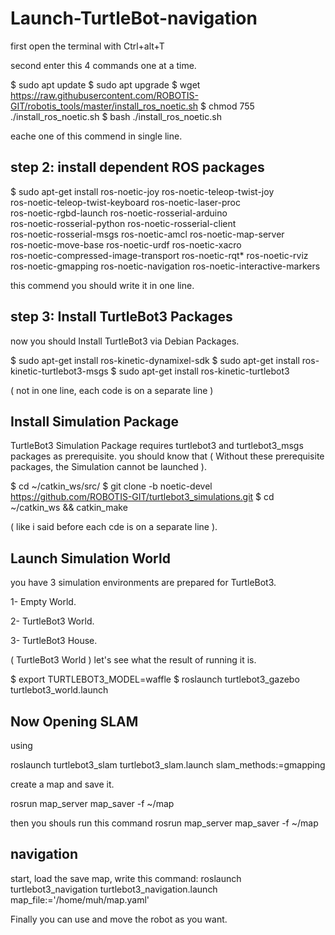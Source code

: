 # Launch-TurtleBot-navigation

first open the terminal with Ctrl+alt+T

second enter this 4 commands one at a time.

$ sudo apt update
$ sudo apt upgrade
$ wget https://raw.githubusercontent.com/ROBOTIS-GIT/robotis_tools/master/install_ros_noetic.sh
$ chmod 755 ./install_ros_noetic.sh 
$ bash ./install_ros_noetic.sh

eache one of this commend in single line.

## step 2: install dependent ROS packages

$ sudo apt-get install ros-noetic-joy ros-noetic-teleop-twist-joy \
  ros-noetic-teleop-twist-keyboard ros-noetic-laser-proc \
  ros-noetic-rgbd-launch ros-noetic-rosserial-arduino \
  ros-noetic-rosserial-python ros-noetic-rosserial-client \
  ros-noetic-rosserial-msgs ros-noetic-amcl ros-noetic-map-server \
  ros-noetic-move-base ros-noetic-urdf ros-noetic-xacro \
  ros-noetic-compressed-image-transport ros-noetic-rqt* ros-noetic-rviz \
  ros-noetic-gmapping ros-noetic-navigation ros-noetic-interactive-markers

this commend you should write it in one line.

## step 3: Install TurtleBot3 Packages

now you should Install TurtleBot3 via Debian Packages.

$ sudo apt-get install ros-kinetic-dynamixel-sdk
$ sudo apt-get install ros-kinetic-turtlebot3-msgs
$ sudo apt-get install ros-kinetic-turtlebot3

( not in one line, each code is on a separate line )

##  Install Simulation Package

TurtleBot3 Simulation Package requires turtlebot3 and turtlebot3_msgs packages as prerequisite. you should know that ( Without these prerequisite packages, the Simulation cannot be launched ).

$ cd ~/catkin_ws/src/
$ git clone -b noetic-devel https://github.com/ROBOTIS-GIT/turtlebot3_simulations.git
$ cd ~/catkin_ws && catkin_make

( like i said before each cde is on a separate line ).

## Launch Simulation World

you have 3 simulation environments are prepared for TurtleBot3.

1- Empty World.

2- TurtleBot3 World.

3- TurtleBot3 House.

( TurtleBot3 World ) let's see what the result of running it is.

$ export TURTLEBOT3_MODEL=waffle
$ roslaunch turtlebot3_gazebo turtlebot3_world.launch


## Now Opening SLAM

using 

roslaunch turtlebot3_slam turtlebot3_slam.launch slam_methods:=gmapping


create a map and save it.

rosrun map_server map_saver -f ~/map

then you shouls run this command 
rosrun map_server map_saver -f ~/map



## navigation 

start, load the save map, write this command:
roslaunch turtlebot3_navigation turtlebot3_navigation.launch map_file:='/home/muh/map.yaml'


Finally you can use and move the robot as you want.





